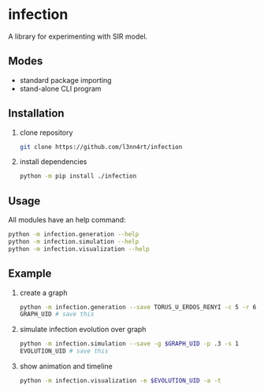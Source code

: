 # infection

A library for experimenting with SIR model.

## Modes

- standard package importing
- stand-alone CLI program

## Installation

1. clone repository

    ```sh
    git clone https://github.com/l3nn4rt/infection
    ```

2. install dependencies

    ```sh
    python -m pip install ./infection
    ```

## Usage

All modules have an help command:

```sh
python -m infection.generation --help
python -m infection.simulation --help
python -m infection.visualization --help
```

## Example

1. create a graph

    ```sh
    python -m infection.generation --save TORUS_U_ERDOS_RENYI -c 5 -r 6 -p .1
    GRAPH_UID # save this
    ```

2. simulate infection evolution over graph

    ```sh
    python -m infection.simulation --save -g $GRAPH_UID -p .3 -s 1
    EVOLUTION_UID # save this
    ```

3. show animation and timeline

    ```sh
    python -m infection.visualization -e $EVOLUTION_UID -a -t
    ```
